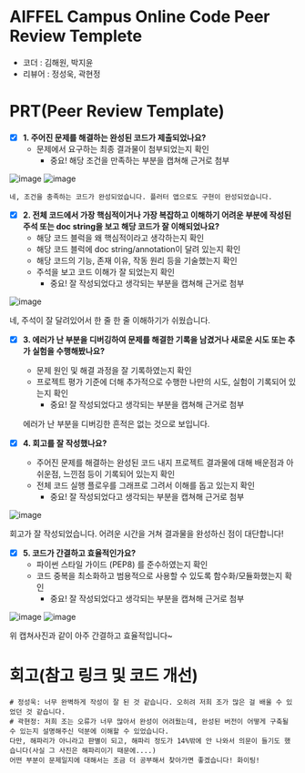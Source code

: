
# AIFFEL Campus Online Code Peer Review Templete
- 코더 : 김해원, 박지윤
- 리뷰어 : 정성욱, 곽현정


# PRT(Peer Review Template)
- [x]  **1. 주어진 문제를 해결하는 완성된 코드가 제출되었나요?**
    - 문제에서 요구하는 최종 결과물이 첨부되었는지 확인
        - 중요! 해당 조건을 만족하는 부분을 캡쳐해 근거로 첨부

![image](https://github.com/user-attachments/assets/0af9b0ee-6ea9-49af-93d0-7dfd228945e4)
![image](https://github.com/user-attachments/assets/ca619e21-d22b-4ecf-a7af-44da4bcec426)

    네, 조건을 충족하는 코드가 완성되었습니다. 플러터 앱으로도 구현이 완성되었습니다. 
    
- [x]  **2. 전체 코드에서 가장 핵심적이거나 가장 복잡하고 이해하기 어려운 부분에 작성된 
주석 또는 doc string을 보고 해당 코드가 잘 이해되었나요?**
    - 해당 코드 블럭을 왜 핵심적이라고 생각하는지 확인
    - 해당 코드 블럭에 doc string/annotation이 달려 있는지 확인
    - 해당 코드의 기능, 존재 이유, 작동 원리 등을 기술했는지 확인
    - 주석을 보고 코드 이해가 잘 되었는지 확인
        - 중요! 잘 작성되었다고 생각되는 부분을 캡쳐해 근거로 첨부
     
![image](https://github.com/user-attachments/assets/191784c3-1b86-4579-8d85-f6fadadfbf25)

네, 주석이 잘 달려있어서 한 줄 한 줄 이해하기가 쉬웠습니다. 
        
- [x]  **3. 에러가 난 부분을 디버깅하여 문제를 해결한 기록을 남겼거나
새로운 시도 또는 추가 실험을 수행해봤나요?**
    - 문제 원인 및 해결 과정을 잘 기록하였는지 확인
    - 프로젝트 평가 기준에 더해 추가적으로 수행한 나만의 시도, 
    실험이 기록되어 있는지 확인
        - 중요! 잘 작성되었다고 생각되는 부분을 캡쳐해 근거로 첨부
     
    에러가 난 부분을 디버깅한 흔적은 없는 것으로 보입니다.
         
- [x]  **4. 회고를 잘 작성했나요?**
    - 주어진 문제를 해결하는 완성된 코드 내지 프로젝트 결과물에 대해
    배운점과 아쉬운점, 느낀점 등이 기록되어 있는지 확인
    - 전체 코드 실행 플로우를 그래프로 그려서 이해를 돕고 있는지 확인
        - 중요! 잘 작성되었다고 생각되는 부분을 캡쳐해 근거로 첨부
     
![image](https://github.com/user-attachments/assets/039671af-b87c-494a-846f-8e3bda7986a9)
 
 회고가 잘 작성되었습니다. 어려운 시간을 거쳐 결과물을 완성하신 점이 대단합니다! 
        
- [x]  **5. 코드가 간결하고 효율적인가요?**
    - 파이썬 스타일 가이드 (PEP8) 를 준수하였는지 확인
    - 코드 중복을 최소화하고 범용적으로 사용할 수 있도록 함수화/모듈화했는지 확인
        - 중요! 잘 작성되었다고 생각되는 부분을 캡쳐해 근거로 첨부

![image](https://github.com/user-attachments/assets/d88a723b-de76-4eba-82ed-3c687322145c)
![image](https://github.com/user-attachments/assets/56d5ec30-7e6b-4ac5-90f5-1e8f5d1b9da6)


위 캡쳐사진과 같이 아주 간결하고 효율적입니다~ 

# 회고(참고 링크 및 코드 개선)
```
# 정성욱: 너무 완벽하게 작성이 잘 된 것 같습니다. 오히려 저희 조가 많은 걸 배울 수 있었던 것 같습니다.
# 곽현정: 저희 조는 오류가 너무 많아서 완성이 어려웠는데, 완성된 버전이 어떻게 구축될 수 있는지 설명해주신 덕분에 이해할 수 있었습니다. 
다만, 해파리가 아니라고 판별이 되고, 해파리 정도가 14%밖에 안 나와서 의문이 들기도 했습니다(사실 그 사진은 해파리이기 때문에....)
어떤 부분이 문제일지에 대해서는 조금 더 공부해서 찾아가면 좋겠습니다! 화이팅!
```


